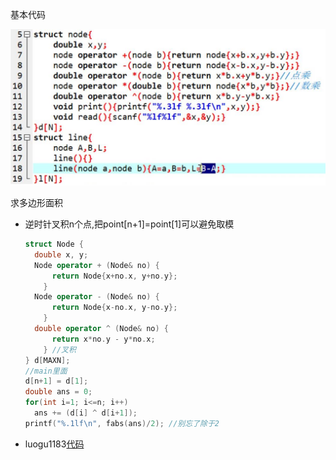 基本代码

![10.png](./img/10.png)



求多边形面积

* 逆时针叉积n个点,把point[n+1]=point[1]可以避免取模

  ```c++
  struct Node {
  	double x, y;
  	Node operator + (Node& no) { 
        return Node{x+no.x, y+no.y};
      }
  	Node operator - (Node& no) { 
        return Node{x-no.x, y-no.y};
      }
  	double operator ^ (Node& no) { 
        return x*no.y - y*no.x;
      } //叉积
  } d[MAXN];
  //main里面
  d[n+1] = d[1];
  double ans = 0;
  for(int i=1; i<=n; i++) 
    ans += (d[i] ^ d[i+1]);
  printf("%.1lf\n", fabs(ans)/2); //别忘了除于2
  ```

* luogu1183[代码](/home/majiao/my_mount/Xubuntu_Work_Space/From_Xubuntu/codeTest_2019_2_21/刷题/笔记/计算几何笔记/代码/luogu1183多边形面积)